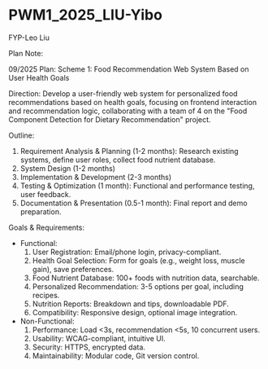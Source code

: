# PWM1_2025_LIU-Yibo
FYP-Leo Liu


Plan Note: 


09/2025
Plan:
Scheme 1: Food Recommendation Web System Based on User Health Goals

Direction: Develop a user-friendly web system for personalized food recommendations based on health goals, focusing on frontend interaction and recommendation logic, collaborating with a team of 4 on the "Food Component Detection for Dietary Recommendation" project.

Outline:
1. Requirement Analysis & Planning (1-2 months): Research existing systems, define user roles, collect food nutrient database.
2. System Design (1-2 months)
3. Implementation & Development (2-3 months)
4. Testing & Optimization (1 month): Functional and performance testing, user feedback.
5. Documentation & Presentation (0.5-1 month): Final report and demo preparation.

Goals & Requirements:
- Functional:
  1. User Registration: Email/phone login, privacy-compliant.
  2. Health Goal Selection: Form for goals (e.g., weight loss, muscle gain), save preferences.
  3. Food Nutrient Database: 100+ foods with nutrition data, searchable.
  4. Personalized Recommendation: 3-5 options per goal, including recipes.
  5. Nutrition Reports: Breakdown and tips, downloadable PDF.
  6. Compatibility: Responsive design, optional image integration.
- Non-Functional:
  1. Performance: Load <3s, recommendation <5s, 10 concurrent users.
  2. Usability: WCAG-compliant, intuitive UI.
  3. Security: HTTPS, encrypted data.
  4. Maintainability: Modular code, Git version control.

